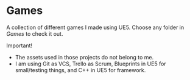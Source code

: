 # Games

A collection of different games I made using UE5. Choose any folder in *Games* to check it out.

Important!
- The assets used in those projects do not belong to me. 
- I am using Git as VCS, Trello as Scrum, Blueprints in UE5 for small/testing things, and C++ in UE5 for framework.
